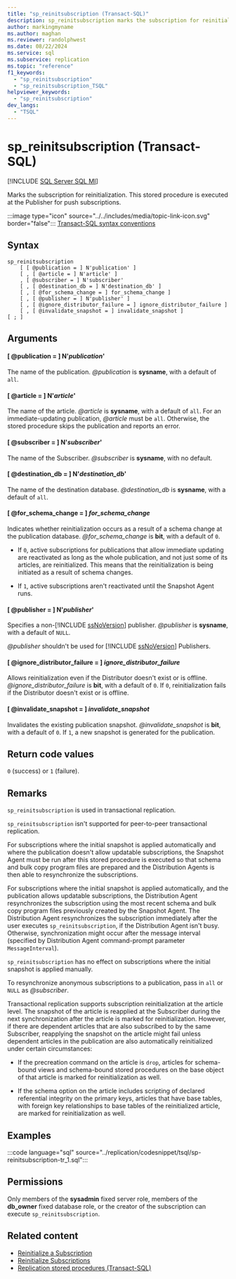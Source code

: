 ```yaml
---
title: "sp_reinitsubscription (Transact-SQL)"
description: sp_reinitsubscription marks the subscription for reinitialization.
author: markingmyname
ms.author: maghan
ms.reviewer: randolphwest
ms.date: 08/22/2024
ms.service: sql
ms.subservice: replication
ms.topic: "reference"
f1_keywords:
  - "sp_reinitsubscription"
  - "sp_reinitsubscription_TSQL"
helpviewer_keywords:
  - "sp_reinitsubscription"
dev_langs:
  - "TSQL"
---
```

# sp_reinitsubscription (Transact-SQL)

[!INCLUDE [SQL Server SQL MI](../../includes/applies-to-version/sql-asdbmi.md)]

Marks the subscription for reinitialization. This stored procedure is executed at the Publisher for push subscriptions.

:::image type="icon" source="../../includes/media/topic-link-icon.svg" border="false"::: [Transact-SQL syntax conventions](../../t-sql/language-elements/transact-sql-syntax-conventions-transact-sql.md)

## Syntax

```syntaxsql
sp_reinitsubscription
    [ [ @publication = ] N'publication' ]
    [ , [ @article = ] N'article' ]
    , [ @subscriber = ] N'subscriber'
    [ , [ @destination_db = ] N'destination_db' ]
    [ , [ @for_schema_change = ] for_schema_change ]
    [ , [ @publisher = ] N'publisher' ]
    [ , [ @ignore_distributor_failure = ] ignore_distributor_failure ]
    [ , [ @invalidate_snapshot = ] invalidate_snapshot ]
[ ; ]
```

## Arguments

#### [ @publication = ] N'*publication*'

The name of the publication. *@publication* is **sysname**, with a default of `all`.

#### [ @article = ] N'*article*'

The name of the article. *@article* is **sysname**, with a default of `all`. For an immediate-updating publication, *@article* must be `all`. Otherwise, the stored procedure skips the publication and reports an error.

#### [ @subscriber = ] N'*subscriber*'

The name of the Subscriber. *@subscriber* is **sysname**, with no default.

#### [ @destination_db = ] N'*destination_db*'

The name of the destination database. *@destination_db* is **sysname**, with a default of `all`.

#### [ @for_schema_change = ] *for_schema_change*

Indicates whether reinitialization occurs as a result of a schema change at the publication database. *@for_schema_change* is **bit**, with a default of `0`.

- If `0`, active subscriptions for publications that allow immediate updating are reactivated as long as the whole publication, and not just some of its articles, are reinitialized. This means that the reinitialization is being initiated as a result of schema changes.

- If `1`, active subscriptions aren't reactivated until the Snapshot Agent runs.

#### [ @publisher = ] N'*publisher*'

Specifies a non-[!INCLUDE [ssNoVersion](../../includes/ssnoversion-md.md)] publisher. *@publisher* is **sysname**, with a default of `NULL`.

*@publisher* shouldn't be used for [!INCLUDE [ssNoVersion](../../includes/ssnoversion-md.md)] Publishers.

#### [ @ignore_distributor_failure = ] *ignore_distributor_failure*

Allows reinitialization even if the Distributor doesn't exist or is offline. *@ignore_distributor_failure* is **bit**, with a default of `0`. If `0`, reinitialization fails if the Distributor doesn't exist or is offline.

#### [ @invalidate_snapshot = ] *invalidate_snapshot*

Invalidates the existing publication snapshot. *@invalidate_snapshot* is **bit**, with a default of `0`. If `1`, a new snapshot is generated for the publication.

## Return code values

`0` (success) or `1` (failure).

## Remarks

`sp_reinitsubscription` is used in transactional replication.

`sp_reinitsubscription` isn't supported for peer-to-peer transactional replication.

For subscriptions where the initial snapshot is applied automatically and where the publication doesn't allow updatable subscriptions, the Snapshot Agent must be run after this stored procedure is executed so that schema and bulk copy program files are prepared and the Distribution Agents is then able to resynchronize the subscriptions.

For subscriptions where the initial snapshot is applied automatically, and the publication allows updatable subscriptions, the Distribution Agent resynchronizes the subscription using the most recent schema and bulk copy program files previously created by the Snapshot Agent. The Distribution Agent resynchronizes the subscription immediately after the user executes `sp_reinitsubscription`, if the Distribution Agent isn't busy. Otherwise, synchronization might occur after the message interval (specified by Distribution Agent command-prompt parameter `MessageInterval`).

`sp_reinitsubscription` has no effect on subscriptions where the initial snapshot is applied manually.

To resynchronize anonymous subscriptions to a publication, pass in `all` or `NULL` as *@subscriber*.

Transactional replication supports subscription reinitialization at the article level. The snapshot of the article is reapplied at the Subscriber during the next synchronization after the article is marked for reinitialization. However, if there are dependent articles that are also subscribed to by the same Subscriber, reapplying the snapshot on the article might fail unless dependent articles in the publication are also automatically reinitialized under certain circumstances:

- If the precreation command on the article is `drop`, articles for schema-bound views and schema-bound stored procedures on the base object of that article is marked for reinitialization as well.

- If the schema option on the article includes scripting of declared referential integrity on the primary keys, articles that have base tables, with foreign key relationships to base tables of the reinitialized article, are marked for reinitialization as well.

## Examples

:::code language="sql" source="../replication/codesnippet/tsql/sp-reinitsubscription-tr_1.sql":::

## Permissions

Only members of the **sysadmin** fixed server role, members of the **db_owner** fixed database role, or the creator of the subscription can execute `sp_reinitsubscription`.

## Related content

- [Reinitialize a Subscription](../replication/reinitialize-a-subscription.md)
- [Reinitialize Subscriptions](../replication/reinitialize-subscriptions.md)
- [Replication stored procedures (Transact-SQL)](replication-stored-procedures-transact-sql.md)
